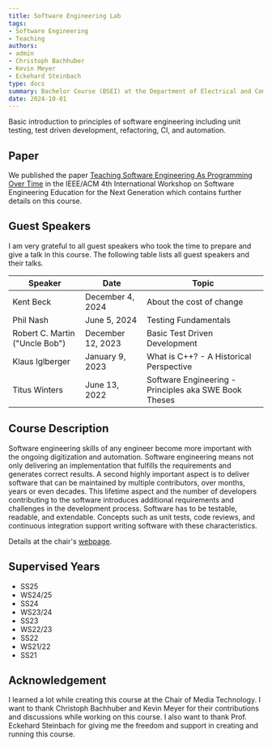 ```yaml
---
title: Software Engineering Lab
tags:
- Software Engineering
- Teaching
authors:
- admin
- Christoph Bachhuber
- Kevin Meyer
- Eckehard Steinbach
type: docs
summary: Bachelor Course (BSEI) at the Department of Electrical and Computer Engineering, Technical University of Munich, Germany
date: 2024-10-01
---
```


Basic introduction to principles of software engineering including unit testing, test driven development, refactoring, CI, and automation.

## Paper

We published the paper [Teaching Software Engineering As Programming Over Time](/publication/software_lab) in the IEEE/ACM 4th International Workshop on Software Engineering Education for the Next Generation which contains further details on this course.

## Guest Speakers

I am very grateful to all guest speakers who took the time to prepare and give a talk in this course. The following table lists all guest speakers and their talks.

| Speaker | Date | Topic |
| ------- | ---- | ----- |
| Kent Beck | December 4, 2024 | About the cost of change |
| Phil Nash | June 5, 2024 | Testing Fundamentals |
| Robert C. Martin ("Uncle Bob") | December 12, 2023 | Basic Test Driven Development |
| Klaus Iglberger | January 9, 2023 | What is C++? - A Historical Perspective |
| Titus Winters | June 13, 2022 | Software Engineering - Principles aka SWE Book Theses |

## Course Description

Software engineering skills of any engineer become more important with the ongoing digitization and automation. Software engineering means not only delivering an implementation that fulfills the requirements and generates correct results. A second highly important aspect is to deliver software that can be maintained by multiple contributors, over months, years or even decades. This lifetime aspect and the number of developers contributing to the software introduces additional requirements and challenges in the development process. Software has to be testable, readable, and extendable. Concepts such as unit tests, code reviews, and continuous integration support writing software with these characteristics.

Details at the chair's [webpage](https://www.ce.cit.tum.de/en/lmt/teaching/software-engineering-laboratory/).

## Supervised Years

* SS25
* WS24/25
* SS24
* WS23/24
* SS23
* WS22/23
* SS22
* WS21/22
* SS21

## Acknowledgement

I learned a lot while creating this course at the Chair of Media Technology. I want to thank Christoph Bachhuber and Kevin Meyer for their contributions and discussions while working on this course. I also want to thank Prof. Eckehard Steinbach for giving me the freedom and support in creating and running this course.
